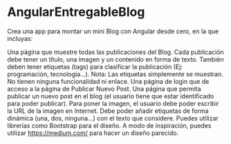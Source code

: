 # AngularEntregableBlog

Crea una app para montar un mini Blog con Angular desde cero, en la que incluyas:

Una página que muestre todas las publicaciones del Blog. Cada publicación debe tener un título, una imagen y un contenido en forma de texto. También deben tener etiquetas (tags) para clasificar la publicación (Ej: programación, tecnología…). Nota: Las etiquetas simplemente se muestran. No tienen ninguna funcionalidad ni enlace.
Una página de login que de acceso a la página de Publicar Nuevo Post.
Una página que permita publicar un nuevo post en el blog (el usuario tiene que estar identificado para poder publicar). Para poner la imagen, el usuario debe poder escribir la URL de la imagen en Internet. Debe poder añadir etiquetas de forma dinámica (una, dos, ninguna…) con el texto que considere.
Puedes utilizar librerías como Bootstrap para el diseño. A modo de inspiración, puedes utilizar https://medium.com/ para hacer un diseño parecido.
